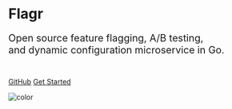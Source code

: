<h1 style="color: var(--theme-color)">Flagr</h1>

<p style="color: var(--theme-color); font-size: 1.4em">
Open source feature flagging, A/B testing, <br>
and dynamic configuration microservice in Go.
<br>
<br>
</p>

[GitHub](https://github.com/checkr/flagr)
[Get Started](home)

![color](#74e5e0)
